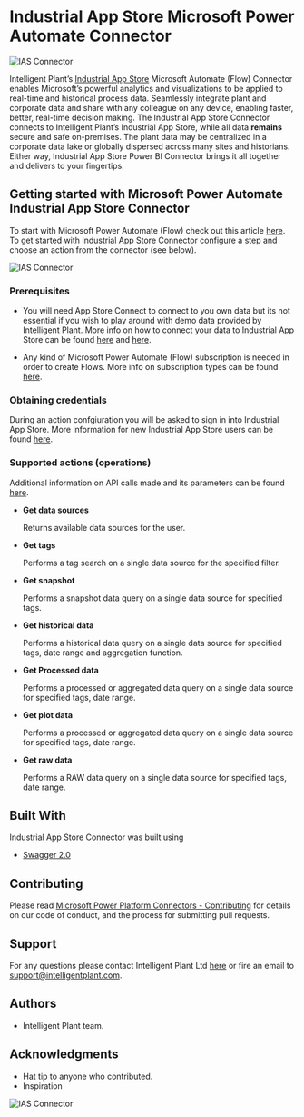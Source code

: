 # Industrial App Store Microsoft Power Automate Connector

![IAS Connector](https://www.intelligentplant.com/datasheets/powerplatform/resources/AppStore-Automate-Connector-100px.png "Industrial App Store - Microsoft Power Automate (Flow) Connector")

Intelligent Plant’s [Industrial App Store](https://appstore.intelligentplant.com) Microsoft Automate (Flow) Connector enables Microsoft’s powerful analytics and visualizations to be applied to real-time and historical process data. Seamlessly integrate plant and corporate data and share with any colleague on any device, enabling faster, better, real-time decision making. The Industrial App Store Connector connects to Intelligent Plant’s Industrial App Store, while all data **remains** secure and safe on-premises. The plant data may be centralized in a corporate data lake or globally dispersed across many sites and historians. Either way, Industrial App Store Power BI Connector brings it all together and delivers to your fingertips.

## Getting started with Microsoft Power Automate Industrial App Store Connector

To start with Microsoft Power Automate (Flow) check out this article [here](https://docs.microsoft.com/en-us/power-automate/getting-started). To get started with Industrial App Store Connector configure a step and choose an action from the connector (see below).

![IAS Connector](https://www.intelligentplant.com/datasheets/powerplatform/resources/msflow-ias-getstarted.gif "Industrial App Store Connector - Getting started")

### Prerequisites

* You will need App Store Connect to connect to you own data but its not essential if you wish to play around with demo data provided by Intelligent Plant. More info on how to connect your data to Industrial App Store can be found [here](https://community.powerbi.com/t5/Community-Blog/Connecting-industrial-historians-to-Microsoft-Power-BI-One/ba-p/942200 "Connecting industrial historians to Microsoft Power BI. One connector to get them all… ") and [here](https://appstore.intelligentplant.com/wiki/doku.php?id=app_store_connect:app_store_connect "Industrial App Store Wiki").

* Any kind of Microsoft Power Automate (Flow) subscription is needed in order to create Flows. More info on subscription types can be found [here](http://download.microsoft.com/download/9/5/6/9568EFD0-403D-4AE4-95F0-7FACA2CCB2E4/PowerApps%20and%20Flow%20Licensing%20Guide%20-%20August.pdf).

### Obtaining credentials

During an action confgiuration you will be asked to sign in into Industrial App Store. More information for new Industrial App Store users can be found [here](https://appstore.intelligentplant.com/wiki/doku.php?id=general:app_store_users "Intelligent Plant Industrial App Store wiki - Welcome to the Industrial App Store").

### Supported actions (operations)

Additional information on API calls made and its parameters can be found [here](https://appstore.intelligentplant.com/apihelp "Intelligent Plant Industrial App Store wiki - API help").

* **Get data sources**
  
  Returns available data sources for the user.

* **Get tags**

  Performs a tag search on a single data source for the specified filter.

* **Get snapshot**

  Performs a snapshot data query on a single data source for specified tags.

* **Get historical data**

  Performs a historical data query on a single data source for specified tags, date range and aggregation function.

* **Get Processed data**

  Performs a processed or aggregated data query on a single data source for specified tags, date range.

* **Get plot data**

  Performs a processed or aggregated data query on a single data source for specified tags, date range.

* **Get raw data**

  Performs a RAW data query on a single data source for specified tags, date range.

## Built With

Industrial App Store Connector was built using

* [Swagger 2.0](https://swagger.io/docs/specification/2-0/basic-structure/)

## Contributing

Please read [Microsoft Power Platform Connectors - Contributing](https://github.com/Microsoft/PowerPlatformConnectors#contributing) for details on our code of conduct, and the process for submitting pull requests.

## Support

For any questions please contact Intelligent Plant Ltd [here](https://www.intelligentplant.com/contactus "Intelligent Plant - Contact Us") or fire an email to support@intelligentplant.com.

## Authors

* Intelligent Plant team.

## Acknowledgments

* Hat tip to anyone who contributed.
* Inspiration

![IAS Connector](https://www.intelligentplant.com/datasheets/powerplatform/resources/Welcome-Industrial-AppStore.png "Intelligent Plant = Industrial App Store")
